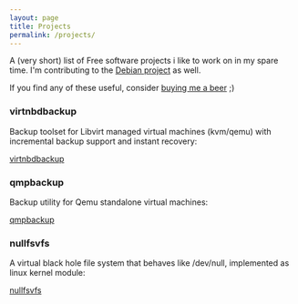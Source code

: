 ```yaml
---
layout: page
title: Projects
permalink: /projects/
---
```


A (very short) list of Free software projects i like to work on in my spare
time. I'm contributing to the [Debian
project](https://qa.debian.org/developer.php?login=abi%40debian.org) as well.

If you find any of these useful, consider [buying me a
beer](https://github.com/sponsors/abbbi) ;)

### virtnbdbackup

Backup toolset for Libvirt managed virtual machines (kvm/qemu) with incremental
backup support and instant recovery:

[virtnbdbackup](https://github.com/abbbi/virtnbdbackup)

### qmpbackup

Backup utility for Qemu standalone virtual machines:

[qmpbackup](https://github.com/abbbi/qmpbackup)

### nullfsvfs

A virtual black hole file system that behaves like /dev/null, implemented as
linux kernel module:

[nullfsvfs](https://github.com/abbbi/nullfsvfs)
